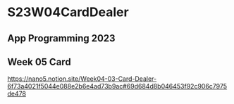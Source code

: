 # S23W04CardDealer
## App Programming 2023
## Week 05 Card

https://nano5.notion.site/Week04-03-Card-Dealer-6f73a4021f5044e088e2b6e4ad73b9ac#69d684d8b046453f92c906c7975de478
